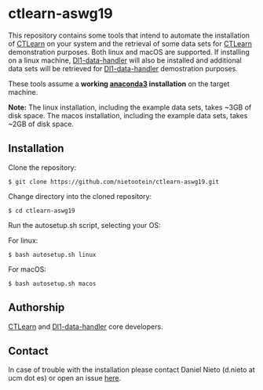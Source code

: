 # ctlearn-aswg19

This repository contains some tools that intend to automate the installation of [CTLearn](https://github.com/ctlearn-project/ctlearn) on your system and the retrieval of some data sets for [CTLearn](https://github.com/ctlearn-project/ctlearn) demonstration purposes. Both linux and macOS are supported. If installing on a linux machine, [Dl1-data-handler](https://github.com/cta-observatory/dl1-data-handler) will also be installed and additional data sets will be retrieved for [Dl1-data-handler](https://github.com/cta-observatory/dl1-data-handler) demostration purposes. 

These tools assume a **working [anaconda3](https://www.anaconda.com/distribution/) installation** on the target machine. 

**Note:** The linux installation, including the example data sets, takes ~3GB of disk space. The macos installation, including the example data sets, takes ~2GB of disk space.

## Installation

Clone the repository:

```console
$ git clone https://github.com/nietootein/ctlearn-aswg19.git
```
Change directory into the cloned repository:

```console
$ cd ctlearn-aswg19
```
Run the autosetup.sh script, selecting your OS:

For linux:

```console
$ bash autosetup.sh linux
```

For macOS:

```console
$ bash autosetup.sh macos
```

## Authorship

[CTLearn](https://github.com/ctlearn-project/ctlearn) and [Dl1-data-handler](https://github.com/cta-observatory/dl1-data-handler) core developers.

## Contact

In case of trouble with the installation please contact Daniel Nieto (d.nieto at ucm dot es) or open an issue [here](https://github.com/nietootein/ctlearn-aswg19/issues).


